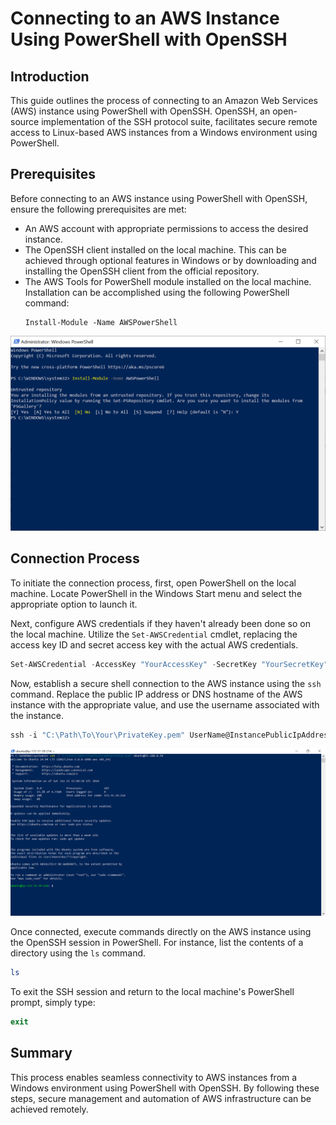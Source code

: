 # Connecting to an AWS Instance Using PowerShell with OpenSSH

## Introduction

This guide outlines the process of connecting to an Amazon Web Services (AWS) instance using PowerShell with OpenSSH. OpenSSH, an open-source implementation of the SSH protocol suite, facilitates secure remote access to Linux-based AWS instances from a Windows environment using PowerShell.

## Prerequisites

Before connecting to an AWS instance using PowerShell with OpenSSH, ensure the following prerequisites are met:

- An AWS account with appropriate permissions to access the desired instance.
- The OpenSSH client installed on the local machine. This can be achieved through optional features in Windows or by downloading and installing the OpenSSH client from the official repository.
- The AWS Tools for PowerShell module installed on the local machine. Installation can be accomplished using the following PowerShell command:
  ```
  Install-Module -Name AWSPowerShell
  ```

![Installing the AWSPowerShell Module](<Connecting to an AWS Instance Using PowerShell with OpenSSH/Connecting to an AWS Instance Using PowerShell with OpenSSH - AWS Tools for PowerShell.PNG>)

## Connection Process

To initiate the connection process, first, open PowerShell on the local machine. Locate PowerShell in the Windows Start menu and select the appropriate option to launch it.

Next, configure AWS credentials if they haven't already been done so on the local machine. Utilize the `Set-AWSCredential` cmdlet, replacing the access key ID and secret access key with the actual AWS credentials.

```powershell
Set-AWSCredential -AccessKey "YourAccessKey" -SecretKey "YourSecretKey"
```

Now, establish a secure shell connection to the AWS instance using the `ssh` command. Replace the public IP address or DNS hostname of the AWS instance with the appropriate value, and use the username associated with the instance.

```powershell
ssh -i "C:\Path\To\Your\PrivateKey.pem" UserName@InstancePublicIpAddress
```

![Establishsing an SSH connection to an Instance](<Connecting to an AWS Instance Using PowerShell with OpenSSH/Connecting to an AWS Instance Using PowerShell with OpenSSH - Instance SSH Connection.PNG>)

Once connected, execute commands directly on the AWS instance using the OpenSSH session in PowerShell. For instance, list the contents of a directory using the `ls` command.

```powershell
ls
```

To exit the SSH session and return to the local machine's PowerShell prompt, simply type:

```powershell
exit
```

## Summary

This process enables seamless connectivity to AWS instances from a Windows environment using PowerShell with OpenSSH. By following these steps, secure management and automation of AWS infrastructure can be achieved remotely.